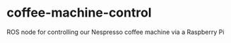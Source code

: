coffee-machine-control
======================

ROS node for controlling our Nespresso coffee machine via a Raspberry Pi
